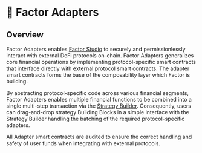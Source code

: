 # 🔌 Factor Adapters

## Overview

Factor Adapters enables [Factor Studio](../solutions/factor-studio.md) to securely and permissionlessly interact with external DeFi protocols on-chain. Factor Adapters generalizes core financial operations by implementing protocol-specific smart contracts that interface directly with external protocol smart contracts. The adapter smart contracts forms the base of the composability layer which Factor is building.

By abstracting protocol-specific code across various financial segments, Factor Adapters enables multiple financial functions to be combined into a single multi-step transaction via the [Strategy Builder](../solutions/strategy-builder.md). Consequently, users can drag-and-drop strategy Building Blocks in a simple interface with the Strategy Builder handling the batching of the required protocol-specific adapters.

All Adapter smart contracts are audited to ensure the correct handling and safety of user funds when integrating with external protocols.
